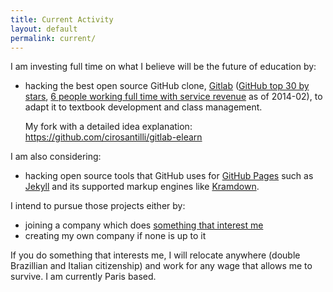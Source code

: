 ```yaml
---
title: Current Activity
layout: default
permalink: current/
---
```


I am investing full time on what I believe will be the future of education by:

- hacking the best open source GitHub clone, [Gitlab](https://github.com/gitlabhq/gitlabhq) ([GitHub top 30 by stars](https://github.com/search?p=3&q=stars%3A%3E10000&ref=searchresults&type=Repositories), [6 people working full time with service revenue](https://www.gitlab.com/about/) as of 2014-02), to adapt it to textbook development and class management.

    My fork with a detailed idea explanation: <https://github.com/cirosantilli/gitlab-elearn>

I am also considering:

- hacking open source tools that GitHub uses for [GitHub Pages](http://pages.github.com) such as [Jekyll](https://github.com/jekyll/jekyll/) and its supported markup engines like [Kramdown](https://github.com/gettalong/kramdown).

I intend to pursue those projects either by:

- joining a company which does [something that interest me](/interests)
- creating my own company if none is up to it

If you do something that interests me, I will relocate anywhere (double Brazillian and Italian citizenship) and work for any wage that allows me to survive. I am currently Paris based.

